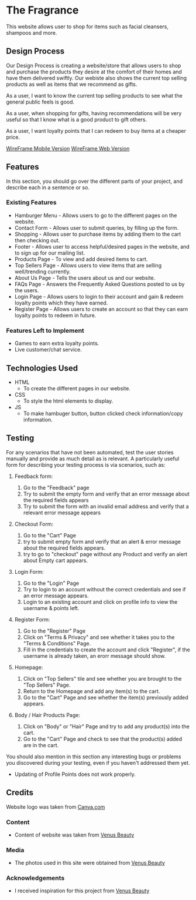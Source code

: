 # The Fragrance
This website allows user to shop for items such as facial cleansers, shampoos and more.

 
## Design Process
Our Design Process is creating a website/store that allows users to shop and purchase the products they desire at the comfort of their homes and have them delivered swiftly. Our webiste also shows the current top selling products as well as items that we recommend as gifts.   

As a user, I want to know the current top selling products to see what the general public feels is good.

As a user, when shopping for gifts, having recommendations will be very useful so that I know what is a good product to gift others. 

As a user, I want loyalty points that I can redeem to buy items at a cheaper price. 


[WireFrame Mobile Version](https://xd.adobe.com/view/0ab9d207-ccdc-435e-8940-6a53c28e42d2-5fea/)
[WireFrame Web Version](https://xd.adobe.com/view/365c723e-de5c-49ec-9159-4c9ce62667a9-630f/)


## Features

In this section, you should go over the different parts of your project, and describe each in a sentence or so.
 
### Existing Features
- Hamburger Menu - Allows users to go to the different pages on the website.
- Contact Form  - Allows user to submit queries, by filling up the form.
- Shopping - Allows user to purchase items by adding them to the cart then checking out. 
- Footer - Allows user to access helpful/desired pages in the website, and to sign up for our mailing list.
- Products Page - To view and add desired items to cart.
- Top Sellers Page - Allows users to view items that are selling well/trending currently.
- About Us Page - Tells the users about us and our website.
- FAQs Page - Answers the Frequently Asked Questions posted to us by the users. 
- Login Page - Allows users to login to their account and gain & redeem loyalty points which they have earned.
- Register Page - Allows users to create an account so that they can earn loyalty points to redeem in future.


### Features Left to Implement
- Games to earn extra loyalty points.
- Live customer/chat service. 

## Technologies Used

- HTML
    - To create the different pages in our website.
- CSS
    - To style the html elements to display.
- JS
    -  To make hambuger button, button clicked check information/copy information. 

## Testing

For any scenarios that have not been automated, test the user stories manually and provide as much detail as is relevant. A particularly useful form for describing your testing process is via scenarios, such as:

1. Feedback form:
    1. Go to the "Feedback" page
    2. Try to submit the empty form and verify that an error message about the required fields appears
    3. Try to submit the form with an invalid email address and verify that a relevant error message appears

2. Checkout Form:
   1. Go to the "Cart" Page
   2. try to submit empty form and verify that an alert & error message about the required fields appears.
   3. try to go to "checkout" page without any Product  and verify an alert about Empty cart appears.

3. Login Form:
   1. Go to the "Login" Page
   2. Try to login to an account without the correct credentials and see if an error message appears.
   3. Login to an existing account and click on profile info to view the username & points left. 

4. Register Form: 
   1. Go to the "Register" Page
   2. Click on "Terms & Privacy" and see whether it takes you to the "Terms & Conditions" Page.
   3. Fill in the credentials to create the account and click "Register", if the username is already taken, an erorr message should show. 

5. Homepage:
   1. Click on "Top Sellers" tile and see whether you are brought to the "Top Sellers" Page.
   2. Return to the Homepage and add any item(s) to the cart.
   3. Go to the "Cart" Page and see whether the item(s) previously added appears.

6. Body / Hair Products Page:
   1. Click on "Body" or "Hair" Page and try to add any product(s) into the cart.
   2. Go to the "Cart" Page and check to see that the product(s) added are in the cart. 
      

You should also mention in this section any interesting bugs or problems you discovered during your testing, even if you haven't addressed them yet.
   - Updating of Profile Points does not work properly. 


## Credits
Website logo was taken from [Canva.com](https://www.canva.com/)

### Content
- Content of website was taken from [Venus Beauty](https://www.venusbeauty.com.sg/)

### Media
- The photos used in this site were obtained from [Venus Beauty](https://www.venusbeauty.com.sg/)

### Acknowledgements

- I received inspiration for this project from [Venus Beauty](https://www.venusbeauty.com.sg/) 

